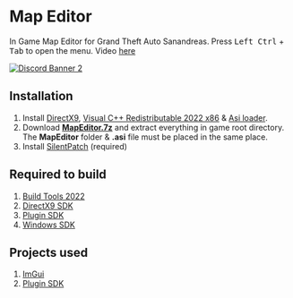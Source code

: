 # Map Editor
In Game Map Editor for Grand Theft Auto Sanandreas. Press <kbd>Left Ctrl</kbd> + <kbd>Tab</kbd> to open the menu. Video [here](https://www.youtube.com/watch?v=h0GLNH-ydbQ)

[![Discord Banner 2](https://discordapp.com/api/guilds/689515979847237649/widget.png?style=banner2)](https://discord.com/invite/ZzW7kmf)

## Installation
1. Install [DirectX9](https://www.microsoft.com/en-us/download/details.aspx?id=35), [Visual C++ Redistributable 2022 x86](https://aka.ms/vs/17/release/vc_redist.x86.exe) & [Asi loader](https://github.com/ThirteenAG/Ultimate-ASI-Loader/releases).
2. Download [**MapEditor.7z**](https://github.com/user-grinch/Map-Editor/releases) and extract everything in game root directory. The **MapEditor** folder & **.asi** file must be placed in the same place.
3. Install [SilentPatch](https://gtaforums.com/topic/669045-silentpatch/) (required)


## Required to build
1. [Build Tools 2022](https://visualstudio.microsoft.com/downloads/#build-tools-for-visual-studio-2022)
2. [DirectX9 SDK](https://www.microsoft.com/en-us/download/details.aspx?id=6812)
3. [Plugin SDK](https://github.com/DK22Pac/plugin-sdk)
4. [Windows SDK](https://developer.microsoft.com/en-us/windows/downloads/windows-sdk/)

## Projects used
1. [ImGui](https://github.com/ocornut/imgui)
2. [Plugin SDK](https://github.com/DK22Pac/plugin-sdk)